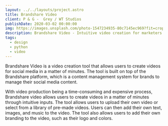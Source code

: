```yaml
---
layout: ../../layouts/project.astro
title: Brandshare Video
client: P & G -  Grey / WT Studios
publishDate: 2020-03-02 00:00:00
img: https://images.unsplash.com/photo-1547234935-80c7145ec969?fit=crop&w=1400&h=700&q=75
description: Brandshare Video - Intuitive video creation for marketers.
tags:
  - design
  - python
  - video
---
```


Brandshare Video is a video creation tool that allows users to create videos for social media in a matter of minutes. The tool is built on top of the Brandshare platform, which is a content management system for brands to manage their social media content.

With video production being a time-consuming and expensive process, Brandshare video allows users to create videos in a matter of minutes through intuitive inputs. The tool allows users to upload their own video or select from a library of pre-made videos. Users can then add their own text, images, and music to the video. The tool also allows users to add their own branding to the video, such as their logo and colors.
